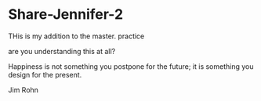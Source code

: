 # Share-Jennifer-2

THis is my addition to the master.
practice


are you understanding this at all?

Happiness is not something you postpone for the future; it is something you design for the present.

Jim Rohn
